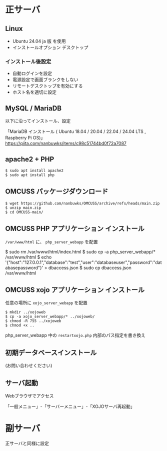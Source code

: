 # 正サーバ

## Linux

- Ubuntu 24.04 ja 版 を使用
- インストールオプション デスクトップ

### インストール後設定

- 自動ログインを設定
- 電源設定で画面ブランクをしない
- リモートデスクトップを有効にする
- ホスト名を適切に設定
  
## MySQL / MariaDB

以下に沿ってインストール、設定

「MariaDB インストール ( Ubuntu 18.04 / 20.04 / 22.04 / 24.04 LTS , Raspberry Pi OS)」
https://qiita.com/nanbuwks/items/c98c51744bd0f72a7087

## apache2 + PHP

```
$ sudo apt install apache2
$ sudo apt install php
```

## OMCUSS パッケージダウンロード


```
$ wget https://github.com/nanbuwks/OMCUSS/archive/refs/heads/main.zip
$ unzip main.zip
$ cd OMCUSS-main/
```
## OMCUSS PHP アプリケーション インストール

`/var/www/html` に、 `php_server_webapp` を配置

$ sudo rm /var/www/html/index.html
$ sudo cp -a php_server_webapp/* /var/www/html
$ echo '{"host":"127.0.0.1","database":"test","user":"databaseuser","password":"databasepassword"}' > dbaccess.json
$ sudo cp dbaccess.json /var/www/html


## OMCUSS xojo アプリケーション インストール

任意の場所に `xojo_server_webapp` を配置
```
$ mkdir ../xojoweb
$ cp -a xojo_server_webapp/* ../xojoweb/
$ chmod -R 755 ../xojoweb
$ chmod +x ..
```

php_server_webapp 中の `restartxojo.php`  内部のパス指定を書き換え

## 初期データベースインストール

(お問い合わせください)



## サーバ起動

Webブラウザでアクセス

「一般メニュー」-「サーバーメニュー」-「XOJOサーバ再起動」

# 副サーバ

正サーバと同様に設定

